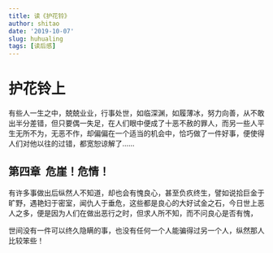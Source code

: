 ```yaml
---
title: 读《护花铃》
author: shitao
date: '2019-10-07'
slug: huhualing
tags: [读后感]
---
```


# 护花铃上

有些人一生之中，兢兢业业，行事处世，如临深渊，如履薄冰，努力向善，从不敢出半分差错，但只要偶一失足，在人们眼中便成了十恶不赦的罪人，而另一些人平生无所不为，无恶不作，却偏偏在一个适当的机会中，恰巧做了一件好事，便使得人们对他以往的过错，都宽恕谅解了……

## 第四章  危崖！危情！

有许多事做出后纵然人不知道，却也会有愧良心，甚至负疚终生，譬如说拾巨金于旷野，遇艳妇于密室，闻仇人于垂危，这些都是良心的大好试金之石，今日世上恶人之多，便是因为人们在做出恶行之时，但求人所不知，而不问良心是否有愧，

世间没有一件可以终久隐瞒的事，也没有任何一个人能骗得过另一个人，纵然那人比较笨些！

